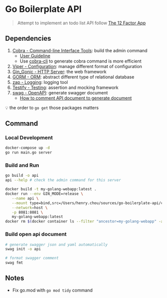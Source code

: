 # Go Boilerplate API

> Attempt to implement an todo list API follow [The 12 Factor App](https://12factor.net/)

## Dependencies

1. [Cobra - Command-line Interface Tools](https://github.com/spf13/cobra): build the admin command
   * [User Guideline](https://github.com/spf13/cobra/blob/main/site/content/user_guide.md)
   * Use [cobra-cli](https://github.com/spf13/cobra-cli/blob/main/README.md) to generate cobra command is more efficient
2. [Viper - Configuration](https://github.com/spf13/viper): manage different format of configuration
3. [Gin_Gonic - HTTP Server](https://github.com/gin-gonic/gin): the web framework
4. [GORM - ORM](https://gorm.io/gorm): abstract different type of relational database
5. [zap - Logging](https://github.com/uber-go/zap): logging tool
6. [Testify - Testing](https://github.com/stretchr/testify): assertion and mocking framework
7. [swag - OpenAPI](https://github.com/swaggo/gin-swagger): generate swagger document
   * [How to comment API document to generate document](https://github.com/swaggo/swag?tab=readme-ov-file#general-api-info)

:bulb: the order to `go get` those packages matters

## Command

### Local Development

```bash
docker-compose up -d
go run main.go server
```

### Build and Run

```bash
go build -o api
api --help # check the admin command for this server
```

```bash
docker build -t my-golang-webapp:latest .
docker run --env GIN_MODE=release \
   --name api \
   --mount type=bind,src=/Users/henry.chou/sources/go-boilerplate-api/configs/local.yml,dst=/app/configs/local.yml \
   --network=host \
   -p 8081:8081 \
   my-golang-webapp:latest
docker rm $(docker container ls --filter "ancestor=my-golang-webapp" -aq | head -n 1)
```

### Build open api document

```bash
# generate swagger json and yaml automatically
swag init -o api

# format swagger comment
swag fmt
```

## Notes

* Fix go.mod with `go mod tidy` command